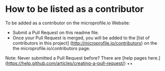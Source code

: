 # How to be listed as a contributor

To be added as a contributor on the microprofile.io Website:
  
* Submit a Pull Request on this readme file.
* Once your Pull Request is merged, you will be added to the [list of contributors in this project] (http://microprofile.io/contributors) on the the microprofile.io/contributors page.


Note: Never submitted a Pull Request before? There are [help pages here.] (https://help.github.com/articles/creating-a-pull-request/)
++

